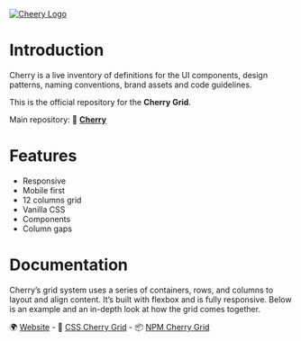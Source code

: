 [![Cheery Logo](https://res.cloudinary.com/deep-impact-ag/image/upload/v1559170058/cherry/cherry.svg)](https://cherry.design/)

# Introduction
Cherry is a live inventory of definitions for the UI components, design patterns, naming conventions, brand assets and code guidelines.

This is the official repository for the **Cherry Grid**.

Main repository: 💾 [**Cherry**](https://github.com/DEEP-IMPACT-AG/cherry)

# Features
- Responsive
- Mobile first
- 12 columns grid
- Vanilla CSS
- Components
- Column gaps

# Documentation

Cherry’s grid system uses a series of containers, rows, and columns to layout and align content. It’s built with flexbox and is fully responsive. Below is an example and an in-depth look at how the grid comes together.

🌍 [Website](https://cherry.design) - 📌 [CSS Cherry Grid](https://cherry.design/css/cherry-grid) - 📦 [NPM Cherry Grid](https://cherry.design/npm/cherry-grid)
